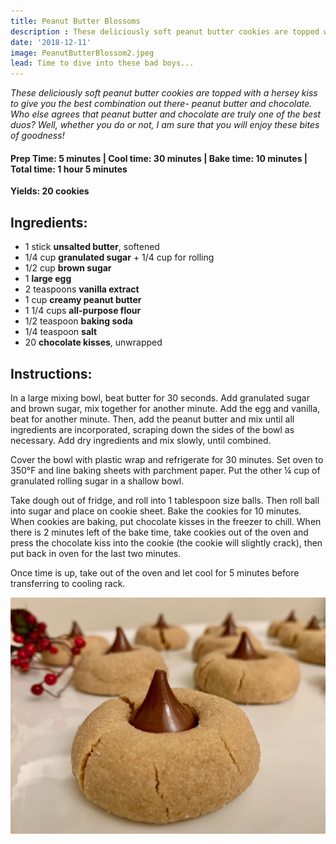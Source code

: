 ```yaml
---
title: Peanut Butter Blossoms
description : These deliciously soft peanut butter cookies are topped with a hersey kiss to give you the best combination out there- peanut butter and chocolate. Who else agrees that peanut butter and chocolate are truly one of the best duos? Well, whether your are baking for a holiday party or just to bake, I highly recommend these bites of goodness! 
date: '2018-12-11'
image: PeanutButterBlossom2.jpeg
lead: Time to dive into these bad boys...
---
```

<i>These deliciously soft peanut butter cookies are topped with a hersey kiss to give you the best combination out there- peanut butter and chocolate. Who else agrees that peanut butter and chocolate are truly one of the best duos? Well, whether you do or not, I am sure that you will enjoy these bites of goodness! </i>

#### Prep Time: 5 minutes | Cool time: 30 minutes | Bake time: 10 minutes | Total time: 1 hour 5 minutes

**Yields: 20 cookies** 

## Ingredients:

- 1 stick  **unsalted butter**, softened
- 1/4 cup **granulated sugar** + 1/4 cup for rolling
- 1/2 cup **brown sugar** 
- 1 **large egg**
- 2 teaspoons **vanilla extract**
- 1 cup **creamy peanut butter**
- 1 1/4 cups **all-purpose flour**
- 1/2 teaspoon **baking soda**
- 1/4 teaspoon **salt** 
- 20 **chocolate kisses**, unwrapped

## Instructions:

In a large mixing bowl, beat butter for 30 seconds. Add granulated sugar and brown sugar, mix together for another minute. Add the egg and vanilla, beat for another minute. Then, add the peanut butter and mix until all ingredients are incorporated, scraping down the sides of the bowl as necessary. Add dry ingredients and mix slowly, until combined.

Cover the bowl with plastic wrap and refrigerate for 30 minutes. Set oven to 350°F and line baking sheets with parchment paper. Put the other ¼ cup of granulated rolling sugar in a shallow bowl. 

Take dough out of fridge, and roll into 1 tablespoon size balls. Then roll ball into sugar and place on cookie sheet. Bake the cookies for 10 minutes. When cookies are baking, put chocolate kisses in the freezer to chill. When there is 2 minutes left of the bake time, take cookies out of the oven and press the chocolate kiss into the cookie (the cookie will slightly crack), then put back in oven for the last two minutes. 

Once time is up, take out of the oven and let cool for 5 minutes before transferring to cooling rack. 

![](PeanutButterBlossom1.jpeg)


